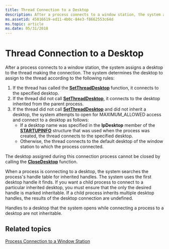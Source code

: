 ```yaml
---
title: Thread Connection to a Desktop
description: After a process connects to a window station, the system assigns a desktop to the thread making the connection.
ms.assetid: 45016619-ed11-4b0c-84e3-f8662553c64d
ms.topic: article
ms.date: 05/31/2018
---
```


# Thread Connection to a Desktop

After a process connects to a window station, the system assigns a desktop to the thread making the connection. The system determines the desktop to assign to the thread according to the following rules:

1.  If the thread has called the [**SetThreadDesktop**](/windows/win32/api/winuser/nf-winuser-setthreaddesktop) function, it connects to the specified desktop.
2.  If the thread did not call [**SetThreadDesktop**](/windows/win32/api/winuser/nf-winuser-setthreaddesktop), it connects to the desktop inherited from the parent process.
3.  If the thread did not call [**SetThreadDesktop**](/windows/win32/api/winuser/nf-winuser-setthreaddesktop) and did not inherit a desktop, the system attempts to open for MAXIMUM\_ALLOWED access and connect to a desktop as follows:
    -   If a desktop name was specified in the **lpDesktop** member of the [**STARTUPINFO**](/windows/desktop/api/processthreadsapi/ns-processthreadsapi-startupinfoa) structure that was used when the process was created, the thread connects to the specified desktop.
    -   Otherwise, the thread connects to the default desktop of the window station to which the process connected.

The desktop assigned during this connection process cannot be closed by calling the [**CloseDesktop**](/windows/win32/api/winuser/nf-winuser-closedesktop) function.

When a process is connecting to a desktop, the system searches the process's handle table for inherited handles. The system uses the first desktop handle it finds. If you want a child process to connect to a particular inherited desktop, you must ensure that the only the desired handle is marked inheritable. If a child process inherits multiple desktop handles, the results of the desktop connection are undefined.

Handles to a desktop that the system opens while connecting a process to a desktop are not inheritable.

## Related topics

<dl> <dt>

[Process Connection to a Window Station](process-connection-to-a-window-station.md)
</dt> </dl>

 

 
